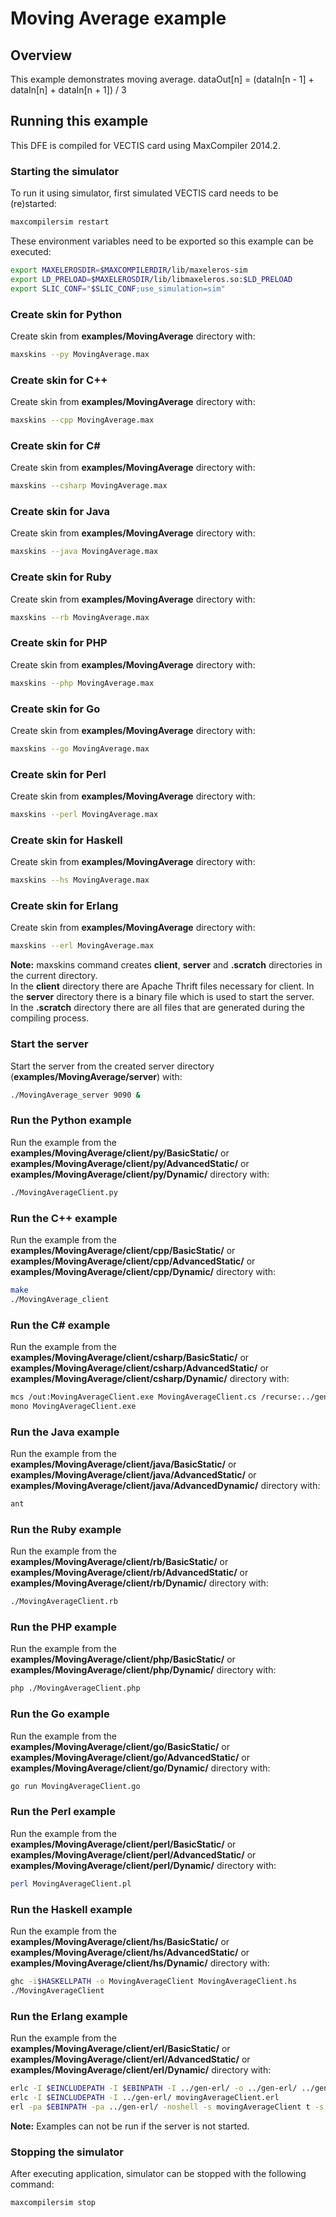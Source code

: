 # Moving Average example

## Overview

This example demonstrates moving average. dataOut[n] = (dataIn[n - 1] + dataIn[n] + dataIn[n + 1]) / 3

## Running this example

This DFE is compiled for VECTIS card using MaxCompiler 2014.2.

### Starting the simulator

To run it using simulator, first simulated VECTIS card needs to be (re)started:

```bash
maxcompilersim restart
```

These environment variables need to be exported so this example can be executed:

```bash
export MAXELEROSDIR=$MAXCOMPILERDIR/lib/maxeleros-sim
export LD_PRELOAD=$MAXELEROSDIR/lib/libmaxeleros.so:$LD_PRELOAD
export SLIC_CONF="$SLIC_CONF;use_simulation=sim"
```

### Create skin for Python

Create skin from **examples/MovingAverage** directory with:

```bash
maxskins --py MovingAverage.max
```

### Create skin for C++

Create skin from **examples/MovingAverage** directory with:

```bash
maxskins --cpp MovingAverage.max
```

### Create skin for C# 

Create skin from **examples/MovingAverage** directory with:

```bash
maxskins --csharp MovingAverage.max
```

### Create skin for Java

Create skin from **examples/MovingAverage** directory with:

```bash
maxskins --java MovingAverage.max
```
    
### Create skin for Ruby

Create skin from **examples/MovingAverage** directory with:

```bash
maxskins --rb MovingAverage.max
```

### Create skin for PHP

Create skin from **examples/MovingAverage** directory with:

```bash
maxskins --php MovingAverage.max
```

### Create skin for Go

Create skin from **examples/MovingAverage** directory with:

```bash
maxskins --go MovingAverage.max
```

### Create skin for Perl

Create skin from **examples/MovingAverage** directory with:

```bash
maxskins --perl MovingAverage.max
```

### Create skin for Haskell

Create skin from **examples/MovingAverage** directory with:

```bash
maxskins --hs MovingAverage.max
```

### Create skin for Erlang 

Create skin from **examples/MovingAverage** directory with:

```bash
maxskins --erl MovingAverage.max
```

**Note:** maxskins command creates **client**, **server** and **.scratch** directories in the current directory.    
In the **client** directory there are Apache Thrift files necessary for client. 
In the **server** directory there is a binary file which is used to start the server.   
In the **.scratch** directory there are all files that are generated during the compiling process.  

### Start the server

Start the server from the created server directory (**examples/MovingAverage/server**) with:

```bash
./MovingAverage_server 9090 &
```

### Run the Python example

Run the example from the **examples/MovingAverage/client/py/BasicStatic/** or **examples/MovingAverage/client/py/AdvancedStatic/** or **examples/MovingAverage/client/py/Dynamic/** directory with:

```bash
./MovingAverageClient.py
```

### Run the C++ example

Run the example from the **examples/MovingAverage/client/cpp/BasicStatic/** or **examples/MovingAverage/client/cpp/AdvancedStatic/** or **examples/MovingAverage/client/cpp/Dynamic/** directory with:

```bash
make
./MovingAverage_client
```

### Run the C# example

Run the example from the **examples/MovingAverage/client/csharp/BasicStatic/** or **examples/MovingAverage/client/csharp/AdvancedStatic/** or **examples/MovingAverage/client/csharp/Dynamic/** directory with:

```bash
mcs /out:MovingAverageClient.exe MovingAverageClient.cs /recurse:../gen-csharp/com/maxeler/MovingAverage/*.cs /r:$MONO_PATH/Thrift.dll
mono MovingAverageClient.exe
```

### Run the Java example

Run the example from the **examples/MovingAverage/client/java/BasicStatic/** or **examples/MovingAverage/client/java/AdvancedStatic/** or **examples/MovingAverage/client/java/AdvancedDynamic/** directory with:

```bash
ant
```

### Run the Ruby example

Run the example from the **examples/MovingAverage/client/rb/BasicStatic/** or **examples/MovingAverage/client/rb/AdvancedStatic/** or **examples/MovingAverage/client/rb/Dynamic/** directory with:

```bash
./MovingAverageClient.rb
```

### Run the PHP example

Run the example from the **examples/MovingAverage/client/php/BasicStatic/** or **examples/MovingAverage/client/php/Dynamic/** directory with:

```bash
php ./MovingAverageClient.php
```

### Run the Go example

Run the example from the **examples/MovingAverage/client/go/BasicStatic/** or **examples/MovingAverage/client/go/AdvancedStatic/** or **examples/MovingAverage/client/go/Dynamic/** directory with:

```bash
go run MovingAverageClient.go
```

### Run the Perl example

Run the example from the **examples/MovingAverage/client/perl/BasicStatic/** or **examples/MovingAverage/client/perl/AdvancedStatic/** or **examples/MovingAverage/client/perl/Dynamic/** directory with:

```bash
perl MovingAverageClient.pl
```

### Run the Haskell example

Run the example from the **examples/MovingAverage/client/hs/BasicStatic/** or **examples/MovingAverage/client/hs/AdvancedStatic/** or **examples/MovingAverage/client/hs/Dynamic/** directory with:

```bash
ghc -i$HASKELLPATH -o MovingAverageClient MovingAverageClient.hs
./MovingAverageClient
```

### Run the Erlang example

Run the example from the **examples/MovingAverage/client/erl/BasicStatic/** or **examples/MovingAverage/client/erl/AdvancedStatic/** or **examples/MovingAverage/client/erl/Dynamic/** directory with:

```bash
erlc -I $EINCLUDEPATH -I $EBINPATH -I ../gen-erl/ -o ../gen-erl/ ../gen-erl/*.erl
erlc -I $EINCLUDEPATH -I ../gen-erl/ movingAverageClient.erl
erl -pa $EBINPATH -pa ../gen-erl/ -noshell -s movingAverageClient t -s init stop
```
    
**Note:** Examples can not be run if the server is not started. 

### Stopping the simulator

After executing application, simulator can be stopped with the following command:

```bash
maxcompilersim stop
```

